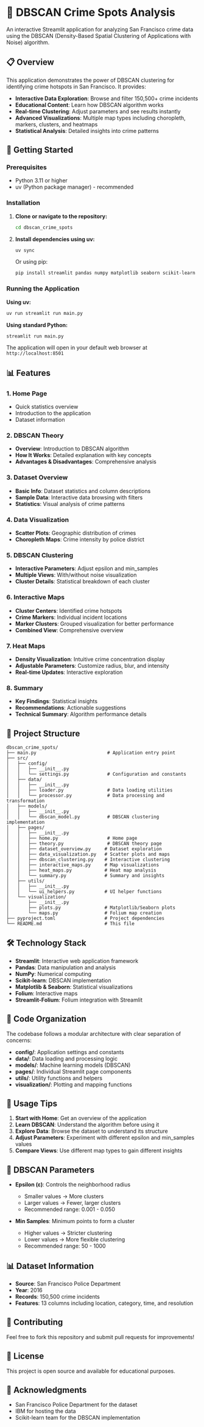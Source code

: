 # 🚨 DBSCAN Crime Spots Analysis

An interactive Streamlit application for analyzing San Francisco crime data using the DBSCAN (Density-Based Spatial Clustering of Applications with Noise) algorithm.

## 📋 Overview

This application demonstrates the power of DBSCAN clustering for identifying crime hotspots in San Francisco. It provides:

- **Interactive Data Exploration**: Browse and filter 150,500+ crime incidents
- **Educational Content**: Learn how DBSCAN algorithm works
- **Real-time Clustering**: Adjust parameters and see results instantly
- **Advanced Visualizations**: Multiple map types including choropleth, markers, clusters, and heatmaps
- **Statistical Analysis**: Detailed insights into crime patterns

## 🚀 Getting Started

### Prerequisites

- Python 3.11 or higher
- uv (Python package manager) - recommended

### Installation

1. **Clone or navigate to the repository:**
   ```bash
   cd dbscan_crime_spots
   ```

2. **Install dependencies using uv:**
   ```bash
   uv sync
   ```

   Or using pip:
   ```bash
   pip install streamlit pandas numpy matplotlib seaborn scikit-learn folium streamlit-folium requests
   ```

### Running the Application

**Using uv:**
```bash
uv run streamlit run main.py
```

**Using standard Python:**
```bash
streamlit run main.py
```

The application will open in your default web browser at `http://localhost:8501`

## 📊 Features

### 1. Home Page
- Quick statistics overview
- Introduction to the application
- Dataset information

### 2. DBSCAN Theory
- **Overview**: Introduction to DBSCAN algorithm
- **How It Works**: Detailed explanation with key concepts
- **Advantages & Disadvantages**: Comprehensive analysis

### 3. Dataset Overview
- **Basic Info**: Dataset statistics and column descriptions
- **Sample Data**: Interactive data browsing with filters
- **Statistics**: Visual analysis of crime patterns

### 4. Data Visualization
- **Scatter Plots**: Geographic distribution of crimes
- **Choropleth Maps**: Crime intensity by police district

### 5. DBSCAN Clustering
- **Interactive Parameters**: Adjust epsilon and min_samples
- **Multiple Views**: With/without noise visualization
- **Cluster Details**: Statistical breakdown of each cluster

### 6. Interactive Maps
- **Cluster Centers**: Identified crime hotspots
- **Crime Markers**: Individual incident locations
- **Marker Clusters**: Grouped visualization for better performance
- **Combined View**: Comprehensive overview

### 7. Heat Maps
- **Density Visualization**: Intuitive crime concentration display
- **Adjustable Parameters**: Customize radius, blur, and intensity
- **Real-time Updates**: Interactive exploration

### 8. Summary
- **Key Findings**: Statistical insights
- **Recommendations**: Actionable suggestions
- **Technical Summary**: Algorithm performance details

## 📁 Project Structure

```
dbscan_crime_spots/
├── main.py                          # Application entry point
├── src/
│   ├── config/
│   │   ├── __init__.py
│   │   └── settings.py              # Configuration and constants
│   ├── data/
│   │   ├── __init__.py
│   │   ├── loader.py                # Data loading utilities
│   │   └── processor.py             # Data processing and transformation
│   ├── models/
│   │   ├── __init__.py
│   │   └── dbscan_model.py          # DBSCAN clustering implementation
│   ├── pages/
│   │   ├── __init__.py
│   │   ├── home.py                  # Home page
│   │   ├── theory.py                # DBSCAN theory page
│   │   ├── dataset_overview.py     # Dataset exploration
│   │   ├── data_visualization.py   # Scatter plots and maps
│   │   ├── dbscan_clustering.py    # Interactive clustering
│   │   ├── interactive_maps.py     # Map visualizations
│   │   ├── heat_maps.py            # Heat map analysis
│   │   └── summary.py              # Summary and insights
│   ├── utils/
│   │   ├── __init__.py
│   │   └── ui_helpers.py           # UI helper functions
│   └── visualization/
│       ├── __init__.py
│       ├── plots.py                # Matplotlib/Seaborn plots
│       └── maps.py                 # Folium map creation
├── pyproject.toml                  # Project dependencies
└── README.md                       # This file
```

## 🛠️ Technology Stack

- **Streamlit**: Interactive web application framework
- **Pandas**: Data manipulation and analysis
- **NumPy**: Numerical computing
- **Scikit-learn**: DBSCAN implementation
- **Matplotlib & Seaborn**: Statistical visualizations
- **Folium**: Interactive maps
- **Streamlit-Folium**: Folium integration with Streamlit

## 🎨 Code Organization

The codebase follows a modular architecture with clear separation of concerns:

- **config/**: Application settings and constants
- **data/**: Data loading and processing logic
- **models/**: Machine learning models (DBSCAN)
- **pages/**: Individual Streamlit page components
- **utils/**: Utility functions and helpers
- **visualization/**: Plotting and mapping functions

## 📖 Usage Tips

1. **Start with Home**: Get an overview of the application
2. **Learn DBSCAN**: Understand the algorithm before using it
3. **Explore Data**: Browse the dataset to understand its structure
4. **Adjust Parameters**: Experiment with different epsilon and min_samples values
5. **Compare Views**: Use different map types to gain different insights

## 🎯 DBSCAN Parameters

- **Epsilon (ε)**: Controls the neighborhood radius
  - Smaller values → More clusters
  - Larger values → Fewer, larger clusters
  - Recommended range: 0.001 - 0.050

- **Min Samples**: Minimum points to form a cluster
  - Higher values → Stricter clustering
  - Lower values → More flexible clustering
  - Recommended range: 50 - 1000

## 📊 Dataset Information

- **Source**: San Francisco Police Department
- **Year**: 2016
- **Records**: 150,500 crime incidents
- **Features**: 13 columns including location, category, time, and resolution

## 🤝 Contributing

Feel free to fork this repository and submit pull requests for improvements!

## 📝 License

This project is open source and available for educational purposes.

## 🙏 Acknowledgments

- San Francisco Police Department for the dataset
- IBM for hosting the data
- Scikit-learn team for the DBSCAN implementation

